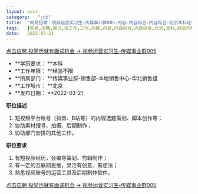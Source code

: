 ```yaml
---
layout:	post
category:	"job"
title:	"网易招聘：视频运营实习生-传媒事业群005-内容-内容综合-内容综合-北京本科经验不限"
tags:	[网易,招聘,面试,找工作,工作,内推,内容,内容综合,内容综合,北京,本科,经验不限]
date:	2022-03-21
---
```


[点击应聘 投简历就有面试机会 -> 视频运营实习生-传媒事业群005](http://mobile.bole.netease.com/bole/boleDetail?id=39046&employeeId=346f03c3cda5f04c&key=all)



- **学历要求： **本科
- **工作年限： **经验不限
- **所属部门： **传媒事业群-销售部-本地销售中心-华北销售组
- **工作城市： **北京
- **发布日期： **2022-03-21



**职位描述**
1. 短视频平台账号（抖音、B站等）的内容选题策划、脚本创作等；
2. 协助素材搜寻、拍摄、后期制作；
3. 协助部门安排的其他工作。




**职位要求**
1. 有短视频经历，会编导策划、剪辑制作；
2. 有一定的互联网思维，灵活有创意、有想法；
3. 熟悉视频账号的运营工具及后期制作软件。



[点击应聘 投简历就有面试机会 -> 视频运营实习生-传媒事业群005](http://mobile.bole.netease.com/bole/boleDetail?id=39046&employeeId=346f03c3cda5f04c&key=all)